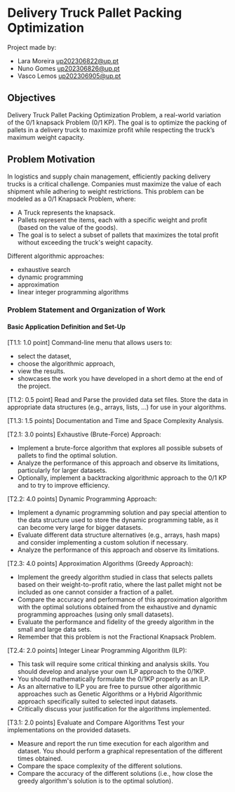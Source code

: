 # Delivery Truck Pallet Packing Optimization

Project made by:
* Lara Moreira up202306822@up.pt
* Nuno Gomes up202306826@up.pt
* Vasco Lemos up202306905@up.pt

## Objectives
Delivery Truck Pallet Packing Optimization Problem, a real-world variation of the 0/1 knapsack Problem (0/1 KP). 
The goal is to optimize the packing of pallets in a delivery truck to maximize profit while respecting the truck’s maximum weight
capacity. 

## Problem Motivation
In logistics and supply chain management, efficiently packing delivery trucks is a critical challenge.
Companies must maximize the value of each shipment while adhering to weight restrictions. This problem
can be modeled as a 0/1 Knapsack Problem, where:

 - A Truck represents the knapsack.
 - Pallets represent the items, each with a specific weight and profit (based on the value of the goods).
 - The goal is to select a subset of pallets that maximizes the total profit without exceeding the truck's
weight capacity.


Different algorithmic approaches:
 - exhaustive search
 - dynamic programming
 - approximation
 - linear integer programming algorithms


### Problem Statement and Organization of Work
#### Basic Application Definition and Set-Up
[T1.1: 1.0 point] Command-line menu that allows users to:
- select the dataset, 
- choose the algorithmic approach, 
- view the results. 
- showcases the work you have developed in a short demo at the end of the project.

[T1.2: 0.5 point] Read and Parse the provided data set files. Store the data in appropriate data
structures (e.g., arrays, lists, …) for use in your algorithms.

[T1.3: 1.5 points] Documentation and Time and Space Complexity Analysis.

[T2.1: 3.0 points] Exhaustive (Brute-Force) Approach:
 - Implement a brute-force algorithm that explores all possible subsets of pallets to find the optimal
solution.
 - Analyze the performance of this approach and observe its limitations, particularly for larger datasets.
 - Optionally, implement a backtracking algorithmic approach to the 0/1 KP and to try to improve
efficiency.

[T2.2: 4.0 points] Dynamic Programming Approach:
 - Implement a dynamic programming solution and pay special attention to the data structure used to
store the dynamic programming table, as it can become very large for bigger datasets.
 - Evaluate different data structure alternatives (e.g., arrays, hash maps) and consider implementing a
custom solution if necessary.
-  Analyze the performance of this approach and observe its limitations.

[T2.3: 4.0 points] Approximation Algorithms (Greedy Approach):
 - Implement the greedy algorithm studied in class that selects pallets based on their weight-to-profit
ratio, where the last pallet might not be included as one cannot consider a fraction of a pallet.
 - Compare the accuracy and performance of this approximation algorithm with the optimal solutions
obtained from the exhaustive and dynamic programming approaches (using only small datasets).
 - Evaluate the performance and fidelity of the greedy algorithm in the small and large data sets.
 - Remember that this problem is not the Fractional Knapsack Problem.

[T2.4: 2.0 points] Integer Linear Programming Algorithm (ILP):
 - This task will require some critical thinking and analysis skills. You should develop and analyse your
own ILP approach to the 0/1KP.
 - You should mathematically formulate the 0/1KP properly as an ILP.
 - As an alternative to ILP you are free to pursue other algorithmic approaches such as Genetic
Algorithms or a Hybrid Algorithmic approach specifically suited to selected input datasets.
 -  Critically discuss your justification for the algorithms implemented.

[T3.1: 2.0 points] Evaluate and Compare Algorithms
Test your implementations on the provided datasets.
 - Measure and report the run time execution for each algorithm and dataset. You should perform a
graphical representation of the different times obtained.
 - Compare the space complexity of the different solutions.
 - Compare the accuracy of the different solutions (i.e., how close the greedy algorithm's solution is to
the optimal solution).